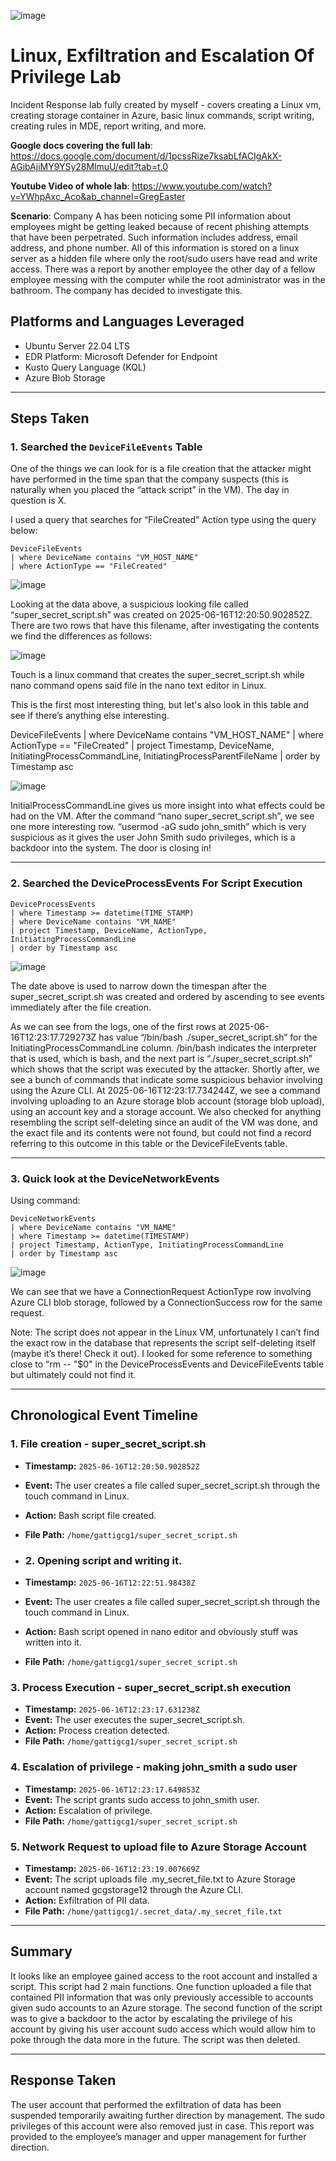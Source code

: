 ![image](https://github.com/user-attachments/assets/82e7f5a9-a73d-47de-a714-874ddb812227)

# Linux, Exfiltration and Escalation Of Privilege Lab
Incident Response lab fully created by myself - covers creating a Linux vm, creating storage container in Azure, basic linux commands, script writing, creating rules in MDE, report writing, and more. 

**Google docs covering the full lab**: https://docs.google.com/document/d/1pcssRize7ksabLfACIgAkX-AGibAjiMY9YSy28MlmuU/edit?tab=t.0

**Youtube Video of whole lab**: https://www.youtube.com/watch?v=YWhpAxc_Aco&ab_channel=GregEaster

**Scenario**: Company A has been noticing some PII information about employees might be getting leaked because of recent phishing attempts that have been perpetrated. Such information includes address, email address, and phone number. All of this information is stored on a linux server as a hidden file where only the root/sudo users have read and write access. There was a report by another employee the other day of a fellow employee messing with the computer while the root administrator was in the bathroom. The company has decided to investigate this. 

## Platforms and Languages Leveraged
- Ubuntu Server 22.04 LTS
- EDR Platform: Microsoft Defender for Endpoint
- Kusto Query Language (KQL)
- Azure Blob Storage

---

## Steps Taken

### 1. Searched the `DeviceFileEvents` Table

One of the things we can look for is a file creation that the attacker might have performed in the time span that the company suspects (this is naturally when you placed the “attack script” in the VM). The day in question is X. 

I used a query that searches for “FileCreated” Action type using the query below:

```kql
DeviceFileEvents
| where DeviceName contains "VM_HOST_NAME"
| where ActionType == "FileCreated"
```

![image](https://github.com/user-attachments/assets/1f0bab05-024a-4ce3-9ae5-49161234803a)

Looking at the data above, a suspicious looking file called “super_secret_script.sh” was created on 2025-06-16T12:20:50.902852Z. There are two rows that have this filename, after investigating the contents we find the differences as follows:

![image](https://github.com/user-attachments/assets/93aaed82-dc30-46ae-ba9b-3d41baac883a)

Touch is a linux command that creates the super_secret_script.sh while nano command opens said file in the nano text editor in Linux. 

This is the first most interesting thing, but let's also look in this table and see if there’s anything else interesting. 

DeviceFileEvents
| where DeviceName contains "VM_HOST_NAME"
| where ActionType == "FileCreated"
| project Timestamp, DeviceName, InitiatingProcessCommandLine, InitiatingProcessParentFileName
| order by Timestamp asc

![image](https://github.com/user-attachments/assets/3453d6d7-d3a0-4ce7-be86-0e7ac6ffb3f1)

InitialProcessCommandLine gives us more insight into what effects could be had on the VM. After the command “nano super_secret_script.sh”, we see one more interesting row. “usermod -aG sudo john_smith” which is very suspicious as it gives the user John Smith sudo privileges, which is a backdoor into the system. The door is closing in! 

---

### 2. Searched the DeviceProcessEvents For Script Execution

```kql
DeviceProcessEvents
| where Timestamp >= datetime(TIME_STAMP)
| where DeviceName contains "VM_NAME"
| project Timestamp, DeviceName, ActionType, InitiatingProcessCommandLine
| order by Timestamp asc
```

![image](https://github.com/user-attachments/assets/f93b0362-cfa0-40c2-8f99-090343c9b2e1)

The date above is used to narrow down the timespan after the super_secret_script.sh was created and ordered by ascending to see events immediately after the file creation. 

As we can see from the logs, one of the first rows at 2025-06-16T12:23:17.729273Z has value “/bin/bash ./super_secret_script.sh” for the InitiatingProcessCommandLine column. /bin/bash indicates the interpreter that is used, which is bash, and the next part is “./super_secret_script.sh” which shows that the script was executed by the attacker. Shortly after, we see a bunch of commands that indicate some suspicious behavior involving using the Azure CLI. At 2025-06-16T12:23:17.734244Z, we see a command involving uploading to an Azure storage blob account (storage blob upload), using an account key and a storage account. We also checked for anything resembling the script self-deleting since an audit of the VM was done, and the exact file and its contents were not found, but could not find a record referring to this outcome in this table or the DeviceFileEvents table. 

---

### 3. Quick look at the DeviceNetworkEvents

Using command:

```kql
DeviceNetworkEvents
| where DeviceName contains "VM_NAME"
| where Timestamp >= datetime(TIMESTAMP)
| project Timestamp, ActionType, InitiatingProcessCommandLine
| order by Timestamp asc
```

![image](https://github.com/user-attachments/assets/0f340432-e8ab-4e5e-a142-3c20b957e76e)

We can see that we have a ConnectionRequest ActionType row involving Azure CLI blob storage, followed by a ConnectionSuccess row for the same request. 

Note: The script does not appear in the Linux VM, unfortunately I can’t find the exact row in the database that represents the script self-deleting itself (maybe it’s there! Check it out). I looked for some reference to something close to “rm -- "$0" in the DeviceProcessEvents and DeviceFileEvents table but ultimately could not find it. 

---

## Chronological Event Timeline 

### 1. File creation - super_secret_script.sh

- **Timestamp:** `2025-06-16T12:20:50.902852Z`
- **Event:** The user creates a file called super_secret_script.sh through the touch command in Linux.
- **Action:** Bash script file created.
- **File Path:** `/home/gattigcg1/super_secret_script.sh`

- ### 2. Opening script and writing it. 

- **Timestamp:** `2025-06-16T12:22:51.98438Z`
- **Event:** The user creates a file called super_secret_script.sh through the touch command in Linux.
- **Action:** Bash script opened in nano editor and obviously stuff was written into it.
- **File Path:** `/home/gattigcg1/super_secret_script.sh`

### 3. Process Execution - super_secret_script.sh execution

- **Timestamp:** `2025-06-16T12:23:17.631238Z`
- **Event:** The user executes the super_secret_script.sh.
- **Action:** Process creation detected.
- **File Path:** `/home/gattigcg1/super_secret_script.sh`

### 4. Escalation of privilege - making john_smith a sudo user

- **Timestamp:** `2025-06-16T12:23:17.649853Z`
- **Event:** The script grants sudo access to john_smith user.
- **Action:** Escalation of privilege.
- **File Path:** `/home/gattigcg1/super_secret_script.sh`

### 5. Network Request to upload file to Azure Storage Account

- **Timestamp:** `2025-06-16T12:23:19.007669Z`
- **Event:** The script uploads file .my_secret_file.txt to Azure Storage account named gcgstorage12 through the Azure CLI. 
- **Action:** Exfiltration of PII data.
- **File Path:** `/home/gattigcg1/.secret_data/.my_secret_file.txt`

---

## Summary

It looks like an employee gained access to the root account and installed a script. This script had 2 main functions. One function uploaded a file that contained PII information that was only previously accessible to accounts given sudo accounts to an Azure storage. The second function of the script was to give a backdoor to the actor by escalating the privilege of his account by giving his user account sudo access which would allow him to poke through the data more in the future. The script was then deleted. 

---

## Response Taken

The user account that performed the exfiltration of data has been suspended temporarily awaiting further direction by management. The sudo privileges of this account were also removed just in case. This report was provided to the employee’s manager and upper management for further direction. 

